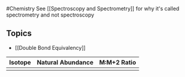 #Chemistry 
See [[Spectroscopy and Spectrometry]] for why it's called spectrometry and not spectroscopy
## Topics
* [[Double Bond Equivalency]]

| Isotope | Natural Abundance | M:M+2 Ratio |
| ------- | ----------------- | ----------- |
|         |                   |             |
